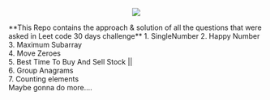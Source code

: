<p align="center">
  <img src="https://github.com/akbloodadarsh/Leet-Code-30-Days-Challenge/blob/master/Leetcodebanner.png">
</p>
**This Repo contains the approach & solution of all the questions that were asked in Leet code 30 days challenge**
1. SingleNumber
2. Happy Number<br/>
3. Maximum Subarray<br/>
4. Move Zeroes<br/>
5. Best Time To Buy And Sell Stock ||<br/>
6. Group Anagrams<br/>
7. Counting elements<br/>
Maybe gonna do more....
